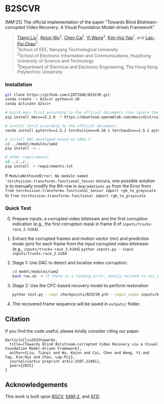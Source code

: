 # B2SCVR
[MM'25] The official implementation of the paper "Towards Blind Bitstream-corrupted Video Recovery: A Visual Foundation Model-driven Framework"

> [Tianyi Liu]()<sup>1</sup>, [Kejun Wu]()<sup>2</sup>, [Chen Cai]()<sup>1</sup>, [Yi Wang]()<sup>3</sup>, [Kim-Hui Yap]()<sup>1</sup>, and [Lap-Pui Chau]()<sup>3</sup><br>
> <sup>1</sup>School of EEE, Nanyang Technological University<br>
> <sup>2</sup>School of Electronic Information and Communications, Huazhong University of Science and Technology<br>
> <sup>3</sup>Department of Electrical and Electronic Engineering, The Hong Kong Polytechnic University

### Installation

```bash
git clone https://github.com/LIUTIGHE/B2SCVR.git
conda create -n b2scvr python=3.10
conda activate b2scvr

# build mmcv first according to the official documents (can ignore the torch mismatch)
pip install mmcv==2.2.0 -f https://download.openmmlab.com/mmcv/dist/cu121/torch2.4/index.html

# install torch according to the official documents
conda install pytorch==2.5.1 torchvision==0.20.1 torchaudio==2.5.1 pytorch-cuda=12.1 -c pytorch -c nvidia  

# install DAC developed based on SAM2.1
cd ../model/modules/sam2
pip install -e .

# other requirements
cd ../../..
pip install -r requirements.txt
```

If ```ModuleNotFoundError: No module named 'torchvision.transforms.functional_tensor``` occurs, one possible solution is to manually modify the 8th row in ```degradations.py``` from the Error from ``` from torchvision.transforms.functional_tensor import rgb_to_grayscale ``` to ``` from torchvision.transforms.functional import rgb_to_grayscale ```

### Quick Test

0. Prepare inputs: a corrupted video bitstream and the first corruption indication (e.g., the first corruption mask in frame 9 of ```inputs/trucks-race_2.h264```).
   
1. Extract the corrupted frames and motion vector (mv) and prediction mode (pm) for each frame from the input corrupted video bitstream (e.g., ```inputs/trucks-race_2.h264```)
   ```python inputs.py --input inputs/trucks-race_2.h264```

3. Stage 1: Use DAC to detect and localize video corruption:
   ```bash
   cd model/modules/sam2
   bash run.sh  # if there is a loading error, mostly related to vos_inference.py line 277-278, which sets a fixed suffix
   ``` 

3. Stage 2: Use the CFC-based recovery model to perform restoration
   ```bash
   python test.py --ckpt checkpoints/B2SCVR.pth --input_video inputs/bsc_imgs/trucks-race --dac_mask inputs/results/trucks-race --width 432 --height 240  # set 240P test if OOM occurs
   ```

4. The recovered frame sequence will be saved in ```outputs/``` folder.

## Citation

If you find the code useful, please kindly consider citing our paper

```
@article{liu2025towards,
  title={Towards Blind Bitstream-corrupted Video Recovery via a Visual Foundation Model-driven Framework},
  author={Liu, Tianyi and Wu, Kejun and Cai, Chen and Wang, Yi and Yap, Kim-Hui and Chau, Lap-Pui},
  journal={arXiv preprint arXiv:2507.22481},
  year={2025}
}
```

## Acknowledgements

This work is built upon [BSCV](https://github.com/LIUTIGHE/BSCV-Dataset), [SAM-2](https://github.com/facebookresearch/sam2), and [ATD](https://github.com/LabShuHangGU/Adaptive-Token-Dictionary).


